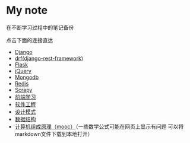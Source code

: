 # My note

在不断学习过程中的笔记备份

点击下面的连接直达

- [Django](./Django.md)
- [drf(django-rest-framework)](./drf(django-rest-framework).md)
- [Flask](./Flask.md)
- [jQuery](./jQuery.md)
- [Mongodb](./Mongodb.md)
- [Redis](./redis.md)
- [Scrapy](Scrapy.md)
- [前端学习](./前端学习.md)
- [软件工程](./软件工程.md)
- [设计模式](./设计模式.md)
- [数据结构](./数据结构.md)
- [计算机组成原理（mooc）](./计算机组成原理.md)（一些数学公式可能在网页上显示有问题 可以将markdown文件下载到本地打开）

